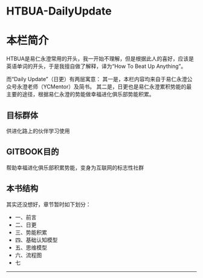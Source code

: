 # HTBUA-DailyUpdate

# 本栏简介
HTBUA是易仁永澄常用的开头，我一开始不理解，但是根据此人的喜好，应该是英语单词的开头，于是我擅自做了解释，译为“How To Beat Up Anything”。

而“Daily Update”（日更）有两层寓意：
其一是，本栏内容均来自于易仁永澄公众号永澄老师（YCMentor）及简书。
其二是，日更也是易仁永澄累积势能的最主要的途径，根据易仁永澄的势能做幸福进化俱乐部势能积累。

## 目标群体
供进化路上的伙伴学习使用

## GITBOOK目的
帮助幸福进化俱乐部积累势能，变身为互联网的标志性社群

## 本书结构
其实还没想好，章节暂时如下划分：
- 一、前言
- 二、日更
- 三、势能积累
- 四、基础认知模型
- 五、思维模型
- 六、流程图
- 七

---- 


